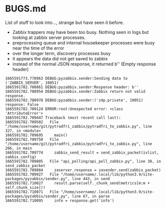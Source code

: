 # BUGS.md

List of stuff to look into..., strange but have seen it before.
- Zabbix trappers may have been too busy.
Nothing seen in logs but looking at zabbix server processes.
- preprocessing queue and internal housekeeper processes were busy near the time of the error
- over the longer term, discovery processes busy
- it appears the data did not get saved to zabbix
- instead of the normal JSON response, it returned b'' (Empty response header)


```
1665591773.778963 DEBUG:pyzabbix.sender:Sending data to ('ZABBIX_SERVER', 10051)
1665591782.708861 DEBUG:pyzabbix.sender:Response header: b''
1665591782.708954 DEBUG:pyzabbix.sender:Zabbix return not valid response.
1665591782.708978 DEBUG:pyzabbix.sender:('z4p.private', 10051) response: False
1665591782.709124 ERROR:root:Unexpected error: <class 'AttributeError'>
1665591782.709447 Traceback (most recent call last):
1665591782.709502   File "/home/username/git/pytradfri_zabbix/pytradfri_to_zabbix.py", line 327, in <module>
1665591782.709695     main()
1665591782.709750   File "/home/username/git/pytradfri_zabbix/pytradfri_to_zabbix.py", line 266, in main
1665591782.709774     zabbix_send_result = send_zabbix_packet(ivlist, zabbix_config)
1665591782.709805   File "api_polling/api_poll_zabbix.py", line 38, in send_zabbix_packet
1665591782.709884     zaserver_response = zasender.send(zabbix_packet)
1665591782.709927   File "/home/username/.local/lib/python3.9/site-packages/pyzabbix/sender.py", line 443, in send
1665591782.710027     result.parse(self._chunk_send(metrics[m:m + self.chunk_size]))
1665591782.710071   File "/home/username/.local/lib/python3.9/site-packages/pyzabbix/sender.py", line 67, in parse
1665591782.710095     info = response.get('info')
```
